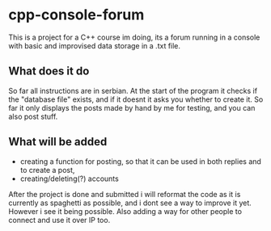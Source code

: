 # cpp-console-forum

This is a project for a C++ course im doing, its a forum running in a console with basic and improvised data storage in a .txt file.

## What does it do
So far all instructions are in serbian.
At the start of the program it checks if the "database file" exists, and if it doesnt it asks you whether to create it.
So far it only displays the posts made by hand by me for testing, and you can also post stuff.

## What will be added
- creating a function for posting, so that it can be used in both replies and to create a post,
- creating/deleting(?) accounts

After the project is done and submitted i will reformat the code as it is currently as spaghetti as possible, and i dont see a way to improve it yet. However i see it being possible.
Also adding a way for other people to connect and use it over IP too.
